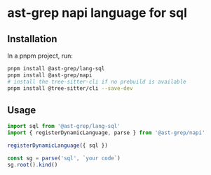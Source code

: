 # ast-grep napi language for sql

## Installation

In a pnpm project, run:

```bash
pnpm install @ast-grep/lang-sql
pnpm install @ast-grep/napi
# install the tree-sitter-cli if no prebuild is available
pnpm install @tree-sitter/cli --save-dev
```

## Usage

```js
import sql from '@ast-grep/lang-sql'
import { registerDynamicLanguage, parse } from '@ast-grep/napi'

registerDynamicLanguage({ sql })

const sg = parse('sql', `your code`)
sg.root().kind()
```
